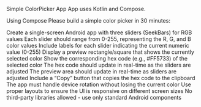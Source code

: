Simple ColorPicker App
App uses Kotlin and Compose.

Using Compose
Please build a simple color picker in 30 minutes:

Create a single-screen Android app with three sliders (SeekBars) for RGB values
Each slider should range from 0-255, representing the R, G, and B color values
Include labels for each slider indicating the current numeric value (0-255)
Display a preview rectangle/square that shows the currently selected color
Show the corresponding hex code (e.g., #FF5733) of the selected color
The hex code should update in real-time as the sliders are adjusted
The preview area should update in real-time as sliders are adjusted
Include a “Copy” button that copies the hex code to the clipboard
The app must handle device rotation without losing the current color
Use proper layouts to ensure the UI is responsive on different screen sizes
No third-party libraries allowed - use only standard Android components
